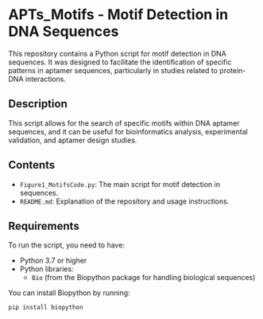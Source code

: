 # APTs_Motifs - Motif Detection in DNA Sequences

This repository contains a Python script for motif detection in DNA sequences. It was designed to facilitate the identification of specific patterns in aptamer sequences, particularly in studies related to protein-DNA interactions.

## Description

This script allows for the search of specific motifs within DNA aptamer sequences, and it can be useful for bioinformatics analysis, experimental validation, and aptamer design studies.

## Contents

- `Figure1_MotifsCode.py`: The main script for motif detection in sequences.
- `README.md`: Explanation of the repository and usage instructions.

## Requirements

To run the script, you need to have:
- Python 3.7 or higher
- Python libraries:
  - `Bio` (from the Biopython package for handling biological sequences)

You can install Biopython by running:
```bash
pip install biopython
